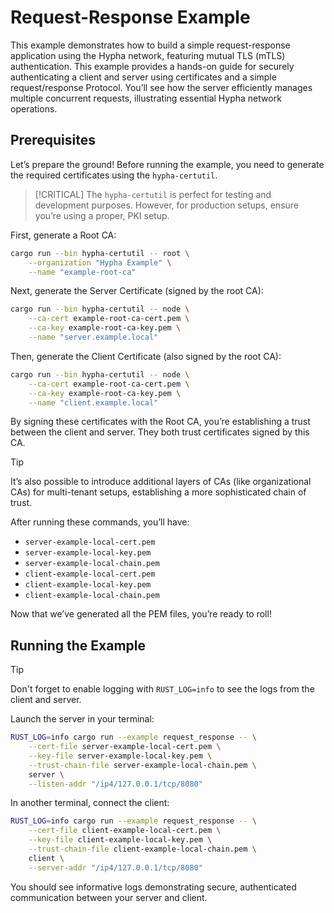 # Request-Response Example

This example demonstrates how to build a simple request-response application using the Hypha network, featuring mutual TLS (mTLS) authentication. This example provides a hands-on guide for securely authenticating a client and server using certificates and a simple request/response Protocol. You’ll see how the server efficiently manages multiple concurrent requests, illustrating essential Hypha network operations.

## Prerequisites

Let’s prepare the ground! Before running the example, you need to generate the required certificates using the `hypha-certutil`.

> [!CRITICAL]
> The `hypha-certutil` is perfect for testing and development purposes. However, for production setups, ensure you’re using a proper, PKI setup.

First, generate a Root CA:

```sh
cargo run --bin hypha-certutil -- root \
    --organization "Hypha Example" \
    --name "example-root-ca"
```

Next, generate the Server Certificate (signed by the root CA):

```sh
cargo run --bin hypha-certutil -- node \
    --ca-cert example-root-ca-cert.pem \
    --ca-key example-root-ca-key.pem \
    --name "server.example.local"
```
Then, generate the Client Certificate (also signed by the root CA):

```sh
cargo run --bin hypha-certutil -- node \
    --ca-cert example-root-ca-cert.pem \
    --ca-key example-root-ca-key.pem \
    --name "client.example.local"
```

By signing these certificates with the Root CA, you’re establishing a trust between the client and server. They both trust certificates signed by this CA.

> [!TIP]
> It’s also possible to introduce additional layers of CAs (like organizational CAs) for multi-tenant setups, establishing a more sophisticated chain of trust.

After running these commands, you’ll have:
- `server-example-local-cert.pem`
- `server-example-local-key.pem`
- `server-example-local-chain.pem`
- `client-example-local-cert.pem`
- `client-example-local-key.pem`
- `client-example-local-chain.pem`

Now that we’ve generated all the PEM files, you’re ready to roll!

## Running the Example

> [!TIP]
> Don't forget to enable logging with `RUST_LOG=info` to see the logs from the client and server.

Launch the server in your terminal:

```sh
RUST_LOG=info cargo run --example request_response -- \
    --cert-file server-example-local-cert.pem \
    --key-file server-example-local-key.pem \
    --trust-chain-file server-example-local-chain.pem \
    server \
    --listen-addr "/ip4/127.0.0.1/tcp/8080"
```

In another terminal, connect the client:

```sh
RUST_LOG=info cargo run --example request_response -- \
    --cert-file client-example-local-cert.pem \
    --key-file client-example-local-key.pem \
    --trust-chain-file client-example-local-chain.pem \
    client \
    --server-addr "/ip4/127.0.0.1/tcp/8080"
```

You should see informative logs demonstrating secure, authenticated communication between your server and client.
